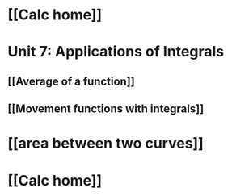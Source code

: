 # [[Calc home]]

# Unit 7: Applications of Integrals
## [[Average of a function]]
## [[Movement functions with integrals]]
# [[area between two curves]]

# [[Calc home]]